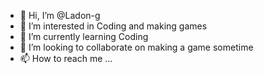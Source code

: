 - 👋 Hi, I’m @Ladon-g
- 👀 I’m interested in Coding and making games
- 🌱 I’m currently learning Coding
- 💞️ I’m looking to collaborate on making a game sometime
- 📫 How to reach me ...

<!---
Ladon-g/Ladon-g is a ✨ special ✨ repository because its `README.md` (this file) appears on your GitHub profile.
You can click the Preview link to take a look at your changes.
--->
